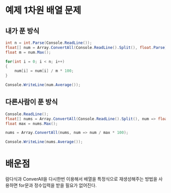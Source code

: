 # 예제 1차원 배열 문제

## 내가 푼 방식
``` cs
int n = int.Parse(Console.ReadLine());
float[] num = Array.ConvertAll(Console.ReadLine().Split(), float.Parse);
float m = num.Max();

for(int i = 0; i < n; i++)
{
    num[i] = num[i] / m * 100;
}

Console.WriteLine(num.Average());
```

## 다른사람이 푼 방식
``` cs
Console.ReadLine();
float[] nums = Array.ConvertAll(Console.ReadLine().Split(), num => float.Parse(num));
float max = nums.Max();

nums = Array.ConvertAll(nums, num => num / max * 100);

Console.WriteLine(nums.Average());
```

# 배운점
람다식과 ConverAll을 다시한번 이용해서 배열을 특정식으로 재생성해주는 방법을 사용하면 for문과 정수입력을 받을 필요가 없어진다.  
